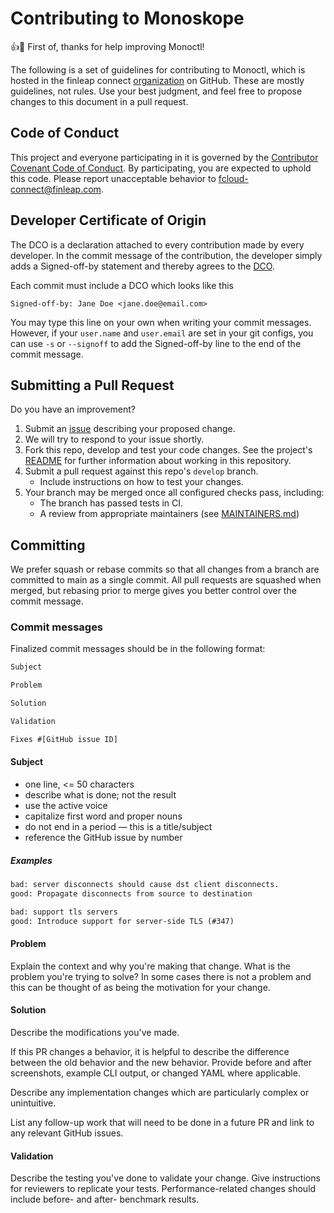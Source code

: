 # Contributing to Monoskope

:+1::tada: First of, thanks for help improving Monoctl!

The following is a set of guidelines for contributing to Monoctl, which is hosted in the finleap connect [organization](https://github.com/finleap-connect) on GitHub. These are mostly guidelines, not rules. Use your best judgment, and feel free to propose changes to this document in a pull request.

## Code of Conduct

This project and everyone participating in it is governed by the [Contributor Covenant Code of Conduct](CODE_OF_CONDUCT.md). By participating, you are expected to uphold this code. Please report unacceptable behavior to [fcloud-connect@finleap.com](mailto:fcloud-connect@finleap.com?subject=[m8]%20COD%20Violation).

## Developer Certificate of Origin

The DCO is a declaration attached to every contribution made by every developer. In the commit message of the contribution, the developer simply adds a Signed-off-by statement and thereby agrees to the [DCO](DCO).

Each commit must include a DCO which looks like this

```Signed-off-by: Jane Doe <jane.doe@email.com>```

You may type this line on your own when writing your commit messages. However, if your `user.name` and `user.email` are set in your git configs, you can use `-s` or `--signoff` to add the Signed-off-by line to the end of the commit message.

## Submitting a Pull Request

Do you have an improvement?

1. Submit an [issue][issue] describing your proposed change.
2. We will try to respond to your issue shortly.
3. Fork this repo, develop and test your code changes. See the project's
   [README](README.md) for further information about working in this repository.
4. Submit a pull request against this repo's `develop` branch.
    - Include instructions on how to test your changes.
5. Your branch may be merged once all configured checks pass, including:
    - The branch has passed tests in CI.
    - A review from appropriate maintainers (see
      [MAINTAINERS.md](MAINTAINERS.md))

## Committing

We prefer squash or rebase commits so that all changes from a branch are
committed to main as a single commit. All pull requests are squashed when
merged, but rebasing prior to merge gives you better control over the commit
message.

### Commit messages

Finalized commit messages should be in the following format:

```txt
Subject

Problem

Solution

Validation

Fixes #[GitHub issue ID]
```

#### Subject

- one line, <= 50 characters
- describe what is done; not the result
- use the active voice
- capitalize first word and proper nouns
- do not end in a period — this is a title/subject
- reference the GitHub issue by number

##### Examples

```txt
bad: server disconnects should cause dst client disconnects.
good: Propagate disconnects from source to destination
```

```txt
bad: support tls servers
good: Introduce support for server-side TLS (#347)
```

#### Problem

Explain the context and why you're making that change.  What is the problem
you're trying to solve? In some cases there is not a problem and this can be
thought of as being the motivation for your change.

#### Solution

Describe the modifications you've made.

If this PR changes a behavior, it is helpful to describe the difference between
the old behavior and the new behavior. Provide before and after screenshots,
example CLI output, or changed YAML where applicable.

Describe any implementation changes which are particularly complex or
unintuitive.

List any follow-up work that will need to be done in a future PR and link to any
relevant GitHub issues.

#### Validation

Describe the testing you've done to validate your change.  Give instructions for
reviewers to replicate your tests.  Performance-related changes should include
before- and after- benchmark results.

[issue]: https://github.com/finleap-connect/monoctl/issues/new
